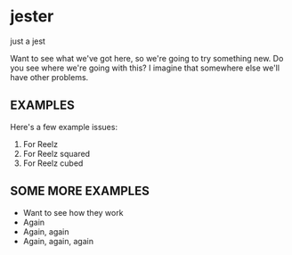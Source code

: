 jester
======

just a jest

Want to see what we've got here, so we're going to try something new. Do you see where we're going with this? I imagine that somewhere else we'll have other problems.

## EXAMPLES

Here's a few example issues:
1. For Reelz
2. For Reelz squared
3. For Reelz cubed


## SOME MORE EXAMPLES

- Want to see how they work
- Again
- Again, again
- Again, again, again
